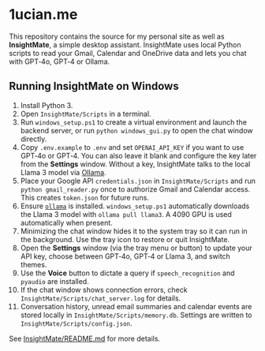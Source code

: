 # 1ucian.me

This repository contains the source for my personal site as well as **InsightMate**, a simple desktop assistant. InsightMate uses local Python scripts to read your Gmail, Calendar and OneDrive data and lets you chat with GPT‑4o, GPT‑4 or Ollama.

## Running InsightMate on Windows

1. Install Python 3.
2. Open `InsightMate/Scripts` in a terminal.
3. Run `windows_setup.ps1` to create a virtual environment and launch the backend server, or run `python windows_gui.py` to open the chat window directly.
4. Copy `.env.example` to `.env` and set `OPENAI_API_KEY` if you want to use
   GPT‑4o or GPT‑4. You can also leave it blank and configure the key later from the
   **Settings** window. Without a key, InsightMate talks to the local Llama 3
   model via [Ollama](https://ollama.ai/).
5. Place your Google API `credentials.json` in `InsightMate/Scripts` and run
   `python gmail_reader.py` once to authorize Gmail and Calendar access. This
   creates `token.json` for future runs.
6. Ensure [`ollama`](https://ollama.ai/) is installed. `windows_setup.ps1`
   automatically downloads the Llama 3 model with `ollama pull llama3`. A 4090
   GPU is used automatically when present.
7. Minimizing the chat window hides it to the system tray so it can run in the
   background. Use the tray icon to restore or quit InsightMate.
8. Open the **Settings** window (via the tray menu or button) to update your API
   key, choose between GPT‑4o, GPT‑4 or Llama 3, and switch themes.
9. Use the **Voice** button to dictate a query if `speech_recognition` and
   `pyaudio` are installed.
10. If the chat window shows connection errors, check
   `InsightMate/Scripts/chat_server.log` for details.
11. Conversation history, unread email summaries and calendar events are stored
    locally in `InsightMate/Scripts/memory.db`. Settings are written to
    `InsightMate/Scripts/config.json`.

See [InsightMate/README.md](InsightMate/README.md) for more details.
